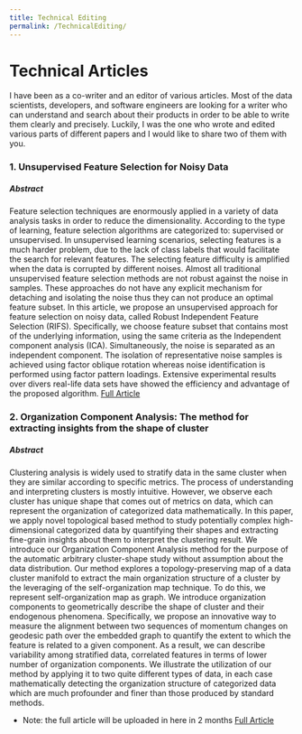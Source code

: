 ```yaml
---
title: Technical Editing
permalink: /TechnicalEditing/
---
```


# Technical Articles

I have been as a co-writer and an editor of various articles. Most of the data scientists, developers, and software engineers are looking for a writer who can understand and search about their products in order to be able to write them clearly and precisely. Luckily, I was the one who wrote and edited various parts of different papers and I would like to share two of them with you.

### 1. Unsupervised Feature Selection for Noisy Data
##### Abstract
Feature selection techniques are enormously applied in a variety of data analysis tasks in order to reduce the dimensionality. According to the type of learning, feature selection algorithms are categorized to: supervised or unsupervised. In unsupervised learning scenarios, selecting features is a much harder problem, due to the lack of class labels that would facilitate the search for relevant features. The selecting feature difficulty is amplified when the data is corrupted by different noises. Almost all traditional unsupervised feature selection methods are not robust against the noise in samples. These approaches do not have any explicit mechanism for detaching and isolating the noise thus they can not produce an optimal feature subset. In this article, we propose an unsupervised approach for feature selection on noisy data, called Robust Independent Feature Selection (RIFS). Specifically, we choose feature subset that contains most of the underlying information, using the same criteria as the Independent component analysis (ICA). Simultaneously, the noise is separated as an independent component. The isolation of representative noise samples is achieved using factor oblique rotation whereas noise identification is performed using factor pattern loadings. Extensive experimental results over divers real-life data sets have showed the efficiency and advantage of the proposed algorithm.
[Full Article](https://link.springer.com/chapter/10.1007/978-3-030-35231-8_6)

### 2. Organization Component Analysis: The method for extracting insights from the shape of cluster
##### Abstract
Clustering analysis is widely used to stratify data in the same cluster when they are similar according to specific metrics. The process of understanding and interpreting clusters is mostly intuitive. However, we observe each cluster has unique shape that comes out of metrics on data, which can represent the organization of categorized data mathematically. In this paper, we apply novel topological based method to study potentially complex high-dimensional categorized data by quantifying their shapes and extracting fine-grain insights about them to interpret the clustering result. We introduce our Organization Component Analysis method for the purpose of the automatic arbitrary cluster-shape study without assumption about the data distribution. Our method explores a topology-preserving map of a data cluster manifold to extract the main organization structure of a cluster by the leveraging of the self-organization map technique. To do this, we represent self-organization map as graph. We introduce organization components to geometrically describe the shape of cluster and their endogenous phenomena. Specifically, we propose an innovative way to measure the alignment between two sequences of momentum changes on geodesic path over the embedded graph to quantify the extent to which the feature is related to a given component. As a result, we can describe variability among stratified data, correlated features in terms of lower number of organization components. We illustrate the utilization of our method by applying it to two quite different types of data, in each case mathematically detecting the organization structure of categorized data which are much profounder and finer than those produced by standard methods.
* Note: the full article will be uploaded in here in 2 months [Full Article](https://www.researchgate.net/publication/353339208_Organization_Component_Analysis_The_method_for_extracting_insights_from_the_shape_of_cluster)
